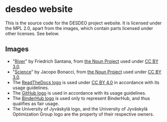 # desdeo website

This is the source code for the DESDEO project website. It is licensed under the MPL 2.0, apart from the images, which contain parts licensed under other licenses. See below.

## Images

* "[River](https://thenounproject.com/term/river/105294/)" by Friedrich Santana, from [the Noun Project](https://thenounproject.com/) used under <a href="https://creativecommons.org/licenses/by/3.0/">CC BY 3.0</a>.
* "[Science](https://thenounproject.com/term/science/103308/)" by Jacopo Bonacci, from [the Noun Project](https://thenounproject.com/) used under <a href="https://creativecommons.org/licenses/by/3.0/">CC BY 3.0</a>.
* The [ReadTheDocs logo](https://read-the-docs-guidelines.readthedocs-hosted.com/branding.html) is used under <a href="http://creativecommons.org/licenses/by/4.0/">CC BY 4.0</a> in accordance with its usage guidelines.
* The [GitHub logo](https://github.com/logos) is used in accordance with its usage guidelines.
* The [BinderHub logo](https://github.com/jupyterhub/binderhub) is used only to represent BinderHub, and thus qualifies as fair usage.
* The University of Jyväskylä logo, and the University of Jyväskylä Optimization Group logo are the property of their respective owners.
